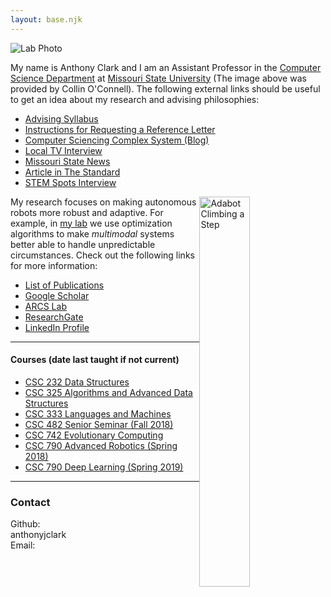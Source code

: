 ```yaml
---
layout: base.njk
---
```


![Lab Photo](/static/img/me-with-computer1.png)

My name is Anthony Clark and I am an Assistant Professor in the [Computer Science Department](https://computerscience.missouristate.edu/) at [Missouri State University](https://www.missouristate.edu/) (The image above was provided by Collin O'Connell). The following external links should be useful to get an idea about my research and advising philosophies:

- [Advising Syllabus](https://anthonyjclark.github.io/advising/)
- [Instructions for Requesting a Reference Letter](/reference/)
- [Computer Sciencing Complex System (Blog)](https://compusciencing.github.io)
- [Local TV Interview](https://www.ozarksfirst.com/kallie-koester/ozarks-fox-am-tech-news-with-kallie-05-16-19_20190516153826/2006264599)
- [Missouri State News](https://news.missouristate.edu/2019/04/25/midwest-problems-can-require-robot-solutions/)
- [Article in The Standard](http://www.the-standard.org/life/msu-professor-experimenting-with-tiny-robots/article_f53eb20c-91c9-11e7-970b-ff4b5618ba8b.html)
- [STEM Spots Interview](http://www.ksmu.org/post/computer-science-and-robots-interdisciplinary-bonanza#stream/0)

<img style="float:right; width:40%;" src="/static/img/gz_step-wegs-out.png" alt="Adabot Climbing a Step">

My research focuses on making autonomous robots more robust and adaptive. For example, in [my lab](/arcslab/) we use optimization algorithms to make *multimodal* systems better able to handle unpredictable circumstances. Check out the following links for more information:

- [List of Publications](/cv/#publications)
- [Google Scholar](https://scholar.google.com/citations?user=jXXsUekAAAAJ&hl=en)
- [ARCS Lab](/arcslab/)
- [ResearchGate](https://www.researchgate.net/profile/Anthony_Clark6)
- [LinkedIn Profile](https://www.linkedin.com/in/anthony-jclark/)

---

#### Courses (date last taught if not current)

- [CSC 232 Data Structures](http://courses.missouristate.edu/anthonyclark/232/)
- [CSC 325 Algorithms and Advanced Data Structures](http://courses.missouristate.edu/anthonyclark/325/)
- [CSC 333 Languages and Machines](http://courses.missouristate.edu/anthonyclark/333/)
- [CSC 482 Senior Seminar (Fall 2018)](http://courses.missouristate.edu/anthonyclark/482/)
- [CSC 742 Evolutionary Computing](http://courses.missouristate.edu/anthonyclark/742/)
- [CSC 790 Advanced Robotics (Spring 2018)](http://courses.missouristate.edu/anthonyclark/790/)
- [CSC 790 Deep Learning (Spring 2019)](http://courses.missouristate.edu/anthonyclark/790dl/)

---

### Contact

<div class="flxgrid">

  <div class="flx-100">
    <div class="text-right contact-info">Github:</div>
    <span>anthonyjclark</span>
  </div>

  <div class="flx-100">
    <div class="text-right contact-info">Email:</div>
    <span id="email-insert"></span>
  </div>

</div>

<script language="JavaScript">
  var username = "AnthonyClark",
    domain = "MissouriState.edu";
    document.getElementById('email-insert').innerHTML =
      username + "@" + domain;
</script>
